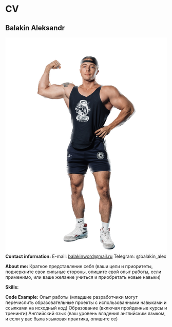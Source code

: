 # CV 
## Balakin Aleksandr
![me](img/me.png)
**Contact information:**
E-mail: balakinword@mail.ru
Telegram: @balakin_alex

**About me:**
Краткое представление себя (ваши цели и приоритеты, подчеркните свои сильные стороны, опишите свой опыт работы, если применимо, или ваше желание учиться и приобретать новые навыки)

**Skills:**

**Code Example:**
Опыт работы (младшие разработчики могут перечислить образовательные проекты с использованными навыками и ссылками на исходный код)
Образование (включая пройденные курсы и тренинги)
Английский язык (ваш уровень владения английским языком, и если у вас была языковая практика, опишите ее)
